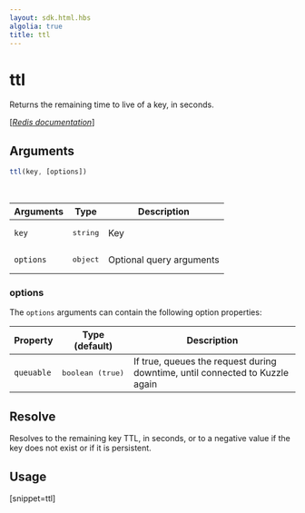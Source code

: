 ```yaml
---
layout: sdk.html.hbs
algolia: true
title: ttl
---
```


# ttl

Returns the remaining time to live of a key, in seconds.

[[_Redis documentation_]](https://redis.io/commands/ttl)


## Arguments

```js
ttl(key, [options])
```

<br/>

| Arguments    | Type    | Description |
|--------------|---------|-------------|
| `key` | <pre>string</pre> | Key |
| ``options`` | <pre>object</pre> | Optional query arguments |

### options

The `options` arguments can contain the following option properties:

| Property   | Type (default)   | Description                       |
| ---------- | ------- | --------------------------------- |
| `queuable` | <pre>boolean (true)</pre> | If true, queues the request during downtime, until connected to Kuzzle again |

## Resolve

Resolves to the remaining key TTL, in seconds, or to a negative value if the key does not exist or if it is persistent.

## Usage

[snippet=ttl]
